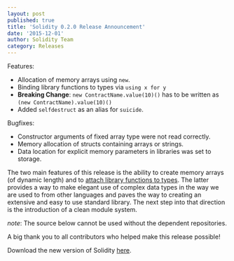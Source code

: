```yaml
---
layout: post
published: true
title: 'Solidity 0.2.0 Release Announcement'
date: '2015-12-01'
author: Solidity Team
category: Releases
---
```


Features:
- Allocation of memory arrays using `new`.
- Binding library functions to types via `using x for y`
- **Breaking Change**: `new ContractName.value(10)()` has to be written as `(new ContractName).value(10)()`
- Added `selfdestruct` as an alias for `suicide`.

Bugfixes:
- Constructor arguments of fixed array type were not read correctly.
- Memory allocation of structs containing arrays or strings.
- Data location for explicit memory parameters in libraries was set to storage.

The two main features of this release is the ability to create memory arrays (of dynamic length) and to
[attach library functions to types](https://ethereum.github.io/solidity//docs/using-for/). The latter provides a way to make elegant use of complex data types in the way we are used to from other languages and paves the way to creating an extensive and easy to use standard library. The next step into that direction is the introduction of a clean module system.

_note_: The source below cannot be used without the dependent repositories.


A big thank you to all contributors who helped make this release possible!

Download the new version of Solidity [here](https://github.com/ethereum/solidity/releases/tag/v0.2.0).
  